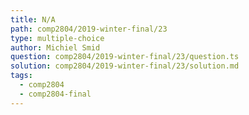 ```yaml
---
title: N/A
path: comp2804/2019-winter-final/23
type: multiple-choice
author: Michiel Smid
question: comp2804/2019-winter-final/23/question.ts
solution: comp2804/2019-winter-final/23/solution.md
tags:
  - comp2804
  - comp2804-final
---
```

